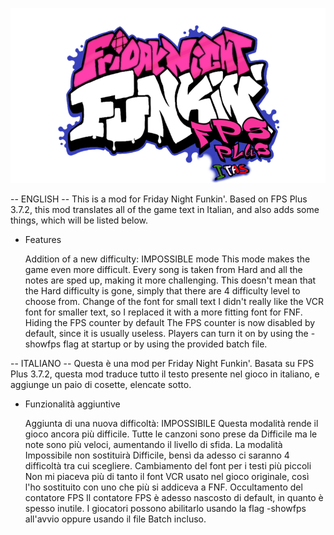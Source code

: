 ![](/art/readme/logo.png)

-- ENGLISH --
This is a mod for Friday Night Funkin'.
Based on FPS Plus 3.7.2, this mod translates all of the game text in Italian, and also adds some things, which will be listed below.

- Features

    Addition of a new difficulty: IMPOSSIBLE mode
        This mode makes the game even more difficult. Every song is taken from Hard and all the notes are sped up, making it more challenging.
        This doesn't mean that the Hard difficulty is gone, simply that there are 4 difficulty level to choose from.
    Change of the font for small text
        I didn't really like the VCR font for smaller text, so I replaced it with a more fitting font for FNF.
    Hiding the FPS counter by default
        The FPS counter is now disabled by default, since it is usually useless. Players can turn it on by using the -showfps flag at startup or by using the provided batch file.


-- ITALIANO --
Questa è una mod per Friday Night Funkin'.
Basata su FPS Plus 3.7.2, questa mod traduce tutto il testo presente nel gioco in italiano, e aggiunge un paio di cosette, elencate sotto.

- Funzionalità aggiuntive

    Aggiunta di una nuova difficoltà: IMPOSSIBILE
        Questa modalità rende il gioco ancora più difficile. Tutte le canzoni sono prese da Difficile ma le note sono più veloci, aumentando il livello di sfida.
        La modalità Impossibile non sostituirà Difficile, bensì da adesso ci saranno 4 difficoltà tra cui scegliere.
    Cambiamento del font per i testi più piccoli
        Non mi piaceva più di tanto il font VCR usato nel gioco originale, così l'ho sostituito con uno che più si addiceva a FNF.
    Occultamento del contatore FPS
        Il contatore FPS è adesso nascosto di default, in quanto è spesso inutile. I giocatori possono abilitarlo usando la flag -showfps all'avvio oppure usando il file Batch incluso.
